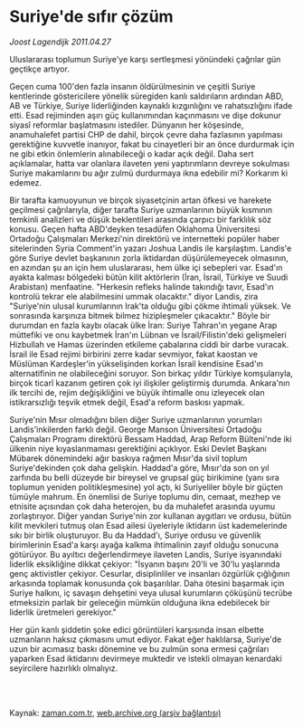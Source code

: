 # Suriye'de sıfır çözüm

*Joost Lagendijk 2011.04.27*

<td class="columnist-detail">
<p>Uluslararası toplumun Suriye'ye karşı sertleşmesi yönündeki çağrılar gün geçtikçe artıyor.</p>
<p>
<div id="haberMetinDiv">
<p>Geçen cuma 100'den fazla insanın öldürülmesinin ve çeşitli Suriye kentlerinde göstericilere yönelik süregiden kanlı saldırıların ardından ABD, AB ve Türkiye, Suriye liderliğinden kaynaklı kızgınlığını ve rahatsızlığını ifade etti. Esad rejiminden aşırı güç kullanımından kaçınmasını ve dişe dokunur siyasî reformlar başlatmasını istediler. Dünyanın her köşesinde, anamuhalefet partisi CHP de dahil, birçok çevre daha fazlasının yapılması gerektiğine kuvvetle inanıyor, fakat bu cinayetleri bir an önce durdurmak için ne gibi etkin önlemlerin alınabileceği o kadar açık değil. Daha sert açıklamalar, hatta var olanlara ilaveten yeni yaptırımların devreye sokulması Suriye makamlarını bu ağır zulmü durdurmaya ikna edebilir mi? Korkarım ki edemez.
<p>Bir tarafta kamuoyunun ve birçok siyasetçinin artan öfkesi ve harekete geçilmesi çağrılarıyla, diğer tarafta Suriye uzmanlarının büyük kısmının temkinli analizleri ve düşük beklentileri arasında çarpıcı bir farklılık söz konusu. Geçen hafta ABD'deyken tesadüfen Oklahoma Üniversitesi Ortadoğu Çalışmaları Merkezi'nin direktörü ve internetteki popüler haber sitelerinden Syria Comment'in yazarı Joshua Landis ile karşılaştım. Landis'e göre Suriye devlet başkanının zorla iktidardan düşürülemeyecek olmasının, en azından şu an için hem uluslararası, hem ülke içi sebepleri var. Esad'ın ayakta kalması bölgedeki bütün kilit aktörlerin (İran, İsrail, Türkiye ve Suudi Arabistan) menfaatine. "Herkesin refleks halinde takındığı tavır, Esad'ın kontrolü tekrar ele alabilmesini ummak olacaktır." diyor Landis, zira "Suriye'nin ulusal kurumlarının Irak'ta olduğu gibi çökme ihtimali yüksek. Ve sonrasında karşınıza bitmek bilmez hizipleşmeler çıkacaktır." Böyle bir durumdan en fazla kaybı olacak ülke İran: Suriye Tahran'ın yegane Arap müttefiki ve onu kaybetmek İran'ın Lübnan ve İsrail/Filistin'deki gelişmeleri Hizbullah ve Hamas üzerinden etkileme çabalarına ciddi bir darbe vuracak. İsrail ile Esad rejimi birbirini zerre kadar sevmiyor, fakat kaostan ve Müslüman Kardeşler'in yükselişinden korkan İsrail kendisine Esad'ın alternatifinin ne olabileceğini soruyor. Son birkaç yıldır Türkiye komşularıyla, birçok ticarî kazanım getiren çok iyi ilişkiler geliştirmiş durumda. Ankara'nın ilk tercihi de, rejim değişikliğini ve büyük ihtimalle onu izleyecek olan istikrarsızlığı teşvik etmek değil, Esad'a reform baskısı yapmak.
<p>Suriye'nin Mısır olmadığını bilen diğer Suriye uzmanlarının yorumları Landis'inkilerden farklı değil. George Manson Üniversitesi Ortadoğu Çalışmaları Programı direktörü Bessam Haddad, Arap Reform Bülteni'nde iki ülkenin niye kıyaslanmaması gerektiğini açıklıyor. Eski Devlet Başkanı Mübarek dönemindeki ağır baskıya rağmen Mısır'da sivil toplum Suriye'dekinden çok daha gelişkin. Haddad'a göre, Mısır'da son on yıl zarfında bu belli düzeyde bir bireysel ve grupsal güç birikimine (yanı sıra toplumun yeniden politikleşmesine) yol açtı, ki Suriyeliler böyle bir güçten tümüyle mahrum. En önemlisi de Suriye toplumu din, cemaat, mezhep ve etnisite açısından çok daha heterojen, bu da muhalefet arasında uyumu zorlaştırıyor. Diğer yandan Suriye'nin zor kullanan aygıtları ve ordusu, bütün kilit mevkileri tutmuş olan Esad ailesi üyeleriyle iktidarın üst kademelerinde sıkı bir birlik oluşturuyor. Bu da Haddad'ı, Suriye ordusu ve güvenlik birimlerinin Esad'a karşı ayağa kalkma ihtimalinin zayıf olduğu sonucuna götürüyor. Bu ayıltıcı değerlendirmeye ilaveten Landis, Suriye isyanındaki liderlik eksikliğine dikkat çekiyor: "İsyanın başını 20'li ve 30'lu yaşlarında genç aktivistler çekiyor. Cesurlar, disiplinliler ve insanları özgürlük çığlığının arkasında toplamak konusunda çok başarılılar. Daha ötesini başarmak için Suriye halkını, iç savaşın dehşetini veya ulusal kurumların çöküşünü tecrübe etmeksizin parlak bir geleceğin mümkün olduğuna ikna edebilecek bir liderlik üretmeleri gerekiyor."
<p>Her gün kanlı şiddetin şoke edici görüntüleri karşısında insan elbette uzmanların haksız çıkmasını umut ediyor. Fakat eğer haklılarsa, Suriye'de uzun bir acımasız baskı dönemine ve bu zulmün sona ermesi çağrıları yaparken Esad iktidarını devirmeye muktedir ve istekli olmayan kenardaki seyircilere hazırlıklı olmalıyız. </p></p></p></p></div>
</p>


<p><br>
		 </br></p></td>

Kaynak: [zaman.com.tr](http://zaman.com.tr/yazar.do?yazino=1126639), [web.archive.org (arşiv bağlantısı)](http://web.archive.org/web/20110504162809/http://www.zaman.com.tr:80/yazar.do?yazino=1126639)
